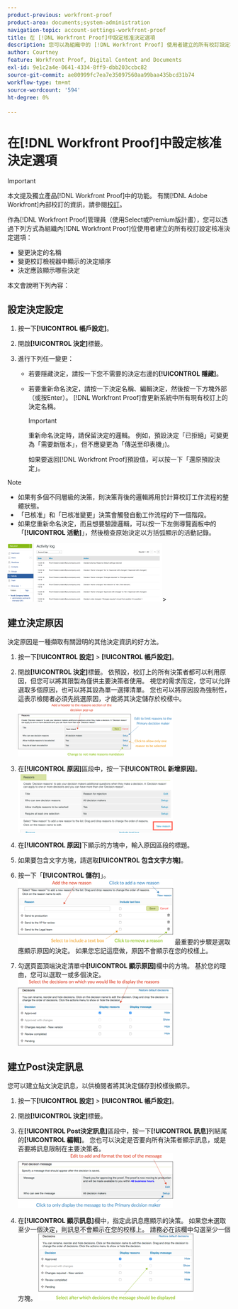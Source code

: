 ```yaml
---
product-previous: workfront-proof
product-area: documents;system-administration
navigation-topic: account-settings-workfront-proof
title: 在 [!DNL Workfront Proof]中設定核准決定選項
description: 您可以為組織中的 [!DNL Workfront Proof] 使用者建立的所有校訂設定核准決定選項。
author: Courtney
feature: Workfront Proof, Digital Content and Documents
exl-id: 9e1c2a4e-0641-4334-8ff9-dbb203ccbc82
source-git-commit: ae80999fc7ea7e35097560aa99baa435bcd31b74
workflow-type: tm+mt
source-wordcount: '594'
ht-degree: 0%

---
```


# 在[!DNL Workfront Proof]中設定核准決定選項

>[!IMPORTANT]
>
>本文提及獨立產品[!DNL Workfront Proof]中的功能。 有關[!DNL Adobe Workfront]內部校訂的資訊，請參閱[校訂](../../../review-and-approve-work/proofing/proofing.md)。

作為[!DNL Workfront Proof]管理員（使用Select或Premium版計畫），您可以透過下列方式為組織內[!DNL Workfront Proof]位使用者建立的所有校訂設定核准決定選項：

* 變更決定的名稱
* 變更校訂檢視器中顯示的決定順序
* 決定應該顯示哪些決定

本文會說明下列內容：

## 設定決定設定

1. 按一下&#x200B;**[!UICONTROL 帳戶設定]**。
1. 開啟&#x200B;**[!UICONTROL 決定]**&#x200B;標籤。
1. 進行下列任一變更：

   * 若要隱藏決定，請按一下您不需要的決定右邊的&#x200B;**[!UICONTROL 隱藏]**。
   * 若要重新命名決定，請按一下決定名稱、編輯決定，然後按一下方塊外部（或按Enter）。 [!DNL Workfront Proof]會更新系統中所有現有校訂上的決定名稱。

     >[!IMPORTANT]
     >
     >重新命名決定時，請保留決定的邏輯。 例如，預設決定「已拒絕」可變更為「需要新版本」，但不應變更為「傳送至印表機」)。

     如果要返回[!DNL Workfront Proof]預設值，可以按一下「還原預設決定」。

>[!NOTE]
>
>* 如果有多個不同層級的決策，則決策背後的邏輯將用於計算校訂工作流程的整體狀態。
>* 「已核准」和「已核准變更」決策會觸發自動工作流程的下一個階段。
>* 如果您重新命名決定，而且想要驗證邏輯，可以按一下左側導覽面板中的「**[!UICONTROL 活動]**」，然後檢查原始決定以方括弧顯示的活動記錄。
>
>  ![2016-12-20_1921.png](assets/2016-12-20-1921-350x132.png)>

## 建立決定原因

決定原因是一種擷取有關證明的其他決定資訊的好方法。

1. 按一下&#x200B;**[!UICONTROL 設定]** > **[!UICONTROL 帳戶設定]**。

1. 開啟&#x200B;**[!UICONTROL 決定]**&#x200B;標籤。
依預設，校訂上的所有決策者都可以利用原因，但您可以將其限製為僅供主要決策者使用。
視您的需求而定，您可以允許選取多個原因，也可以將其設為單一選擇清單。 您也可以將原因設為強制性，這表示檢閱者必須先挑選原因，才能將其決定儲存於校樣中。
   ![Reasons_setup.png](assets/reasons-setup-350x121.png)

1. 在&#x200B;**[!UICONTROL 原因]**&#x200B;區段中，按一下&#x200B;**[!UICONTROL 新增原因]**。
   ![New_reason.png](assets/new-reason-350x135.png)

1. 在&#x200B;**[!UICONTROL 原因]**&#x200B;下顯示的方塊中，輸入原因區段的標題。
1. 如果要包含文字方塊，請選取&#x200B;**[!UICONTROL 包含文字方塊]**。
1. 按一下「**[!UICONTROL 儲存]**」。
   ![reasons_setup_2.png](assets/reasons-setup-2-350x146.png)
最重要的步驟是選取應顯示原因的決定。 如果您忘記這麼做，原因不會顯示在您的校樣上。

1. 勾選頁面頂端決定清單中&#x200B;**[!UICONTROL 顯示原因]**&#x200B;欄中的方塊。 基於您的理由，您可以選取一或多個決定。
   ![原因_-_decision_selection.png](assets/reasons---decision-selection-350x150.png)

## 建立Post決定訊息

您可以建立貼文決定訊息，以供檢閱者將其決定儲存到校樣後顯示。

1. 按一下&#x200B;**[!UICONTROL 設定]** > **[!UICONTROL 帳戶設定]**。

1. 開啟&#x200B;**[!UICONTROL 決定]**&#x200B;標籤。
1. 在&#x200B;**[!UICONTROL Post決定訊息]**&#x200B;區段中，按一下&#x200B;**[!UICONTROL 訊息]**&#x200B;列結尾的&#x200B;**[!UICONTROL 編輯]**。
您也可以決定是否要向所有決策者顯示訊息，或是否要將訊息限制在主要決策者。
   ![post_decision_message_set_up.png](assets/post-decision-message-set-up-350x125.png)

1. 在&#x200B;**[!UICONTROL 顯示訊息]**&#x200B;欄中，指定此訊息應顯示的決策。
如果您未選取至少一個決定，則訊息不會顯示在您的校樣上。 請務必在該欄中勾選至少一個方塊。
   ![post_decision_message_set_up_2.png](assets/post-decision-message-set-up-2-350x151.png)
